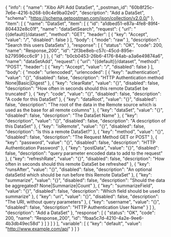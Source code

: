 {
  "info": {
    "name": "Xibo API Add DataSet",
    "_postman_id": "60b8f25c-7e6e-4216-b268-b9c4e9ba02e0",
    "description": "Add a DataSet",
    "schema": "https://schema.getpostman.com/json/collection/v2.0.0/"
  },
  "item": [
    {
      "name": "DataSet",
      "item": [
        {
          "id": "a1dbed51-e87a-4fe8-89f4-804432e8c01f",
          "name": "dataSetSearch",
          "request": {
            "url": "{{default}}/dataset",
            "method": "GET",
            "header": [
              {
                "key": "Accept",
                "value": "*/*",
                "disabled": false
              }
            ],
            "body": {
              "mode": "raw"
            },
            "description": "Search this users DataSets"
          },
          "response": [
            {
              "status": "OK",
              "code": 200,
              "name": "Response_200",
              "id": "2f3be8eb-c57c-45cd-895e-b279596cc6c9"
            }
          ]
        },
        {
          "id": "b0cb0453-26b6-4176-84ab-a3a6e49874a6",
          "name": "dataSetAdd",
          "request": {
            "url": "{{default}}/dataset",
            "method": "POST",
            "header": [
              {
                "key": "Accept",
                "value": "*/*",
                "disabled": false
              }
            ],
            "body": {
              "mode": "urlencoded",
              "urlencoded": [
                {
                  "key": "authentication",
                  "value": "{}",
                  "disabled": false,
                  "description": "HTTP Authentication method None|Basic|Digest"
                },
                {
                  "key": "clearRate",
                  "value": "{}",
                  "disabled": false,
                  "description": "How often in seconds should this remote DataSet be truncated"
                },
                {
                  "key": "code",
                  "value": "{}",
                  "disabled": false,
                  "description": "A code for this DataSet"
                },
                {
                  "key": "dataRoot",
                  "value": "{}",
                  "disabled": false,
                  "description": "The root of the data in the Remote source which is used as the base for all remote columns"
                },
                {
                  "key": "dataSet",
                  "value": "{}",
                  "disabled": false,
                  "description": "The DataSet Name"
                },
                {
                  "key": "description",
                  "value": "{}",
                  "disabled": false,
                  "description": "A description of this DataSet"
                },
                {
                  "key": "isRemote",
                  "value": "{}",
                  "disabled": false,
                  "description": "Is this a remote DataSet?"
                },
                {
                  "key": "method",
                  "value": "{}",
                  "disabled": false,
                  "description": "The Request Method GET or POST"
                },
                {
                  "key": "password",
                  "value": "{}",
                  "disabled": false,
                  "description": "HTTP Authentication Password"
                },
                {
                  "key": "postData",
                  "value": "{}",
                  "disabled": false,
                  "description": "query parameter encoded data to add to the request"
                },
                {
                  "key": "refreshRate",
                  "value": "{}",
                  "disabled": false,
                  "description": "How often in seconds should this remote DataSet be refreshed"
                },
                {
                  "key": "runsAfter",
                  "value": "{}",
                  "disabled": false,
                  "description": "An optional dataSetId which should be run before this Remote DataSet"
                },
                {
                  "key": "summarize",
                  "value": "{}",
                  "disabled": false,
                  "description": "Should the data be aggregated? None|Summarize|Count"
                },
                {
                  "key": "summarizeField",
                  "value": "{}",
                  "disabled": false,
                  "description": "Which field should be used to summarize"
                },
                {
                  "key": "uri",
                  "value": "{}",
                  "disabled": false,
                  "description": "The URI, without query parameters"
                },
                {
                  "key": "username",
                  "value": "{}",
                  "disabled": false,
                  "description": "HTTP Authentication User Name"
                }
              ]
            },
            "description": "Add a DataSet"
          },
          "response": [
            {
              "status": "OK",
              "code": 200,
              "name": "Response_200",
              "id": "fbaa5c7d-4210-4a2e-9ee6-4b3db49ec58d"
            }
          ]
        }
      ]
    }
  ],
  "variable": [
    {
      "key": "default",
      "value": "http://www.example.com/api"
    }
  ]
}